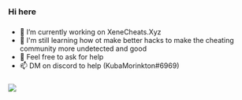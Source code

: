 ### Hi here

###
- 🔭 I’m currently working on XeneCheats.Xyz
- 🌱 I'm still learning how ot make better hacks to make the cheating community more undetected and good
- 💬 Feel free to ask for help
- 📫 DM on discord to help (KubaMorinkton#6969)

### <img src="https://github-readme-stats.vercel.app/api?username=KubaMorinkton&&show_icons=true&title_color=ffffff&icon_color=bb2acf&text_color=daf7dc&bg_color=151515">

